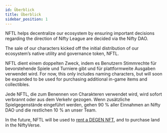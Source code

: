 ```yaml
---
id: Überblick
title: Überblick
sidebar_position: 1
---
```


NFTL helps decentralize our ecosystem by ensuring important decisions regarding the direction of Nifty League are decided via the Nifty DAO.

The sale of our characters kicked off the initial distribution of our ecosystem’s native utility and governance token, NFTL.

NFTL dient einem doppelten Zweck, indem es Benutzern Stimmrechte für bevorstehende Spiele und Turniere gibt und für plattformweite Ausgaben verwendet wird. For now, this only includes naming characters, but will soon be expanded to be used for purchasing additional in-game items and collectibles.

Jede NFTL, die zum Benennen von Charakteren verwendet wird, wird sofort verbrannt oder aus dem Verkehr gezogen. Wenn zusätzliche Spielgegenstände eingeführt werden, gehen 90 % aller Einnahmen an Nifty DAO und die restlichen 10 % an unser Team.

In the future, NFTL will be used to [rent a DEGEN NFT](http://localhost:3000/guides/rentals/rental-overview), and to purchase land in the NiftyVerse.
